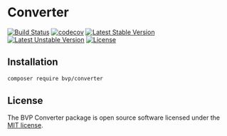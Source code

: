 # Converter

[![Build Status](https://github.com/BoatraceVentureProject/Converter/workflows/Tests/badge.svg)](https://github.com/BoatraceVentureProject/Converter/actions?query=workflow%3Atests)
[![codecov](https://codecov.io/gh/BoatraceVentureProject/Converter/graph/badge.svg?token=A7YKSPM2TW)](https://codecov.io/gh/BoatraceVentureProject/Converter)
[![Latest Stable Version](https://poser.pugx.org/bvp/converter/v/stable)](https://packagist.org/packages/bvp/converter)
[![Latest Unstable Version](https://poser.pugx.org/bvp/converter/v/unstable)](https://packagist.org/packages/bvp/converter)
[![License](https://poser.pugx.org/bvp/converter/license)](https://packagist.org/packages/bvp/converter)

## Installation
```bash
composer require bvp/converter
```

## License
The BVP Converter package is open source software licensed under the [MIT license](LICENSE).
